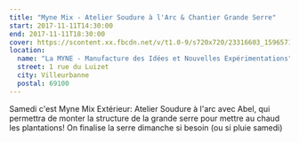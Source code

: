 ```yaml
---
title: "Myne Mix - Atelier Soudure à l'Arc & Chantier Grande Serre"
start: 2017-11-11T14:30:00
end: 2017-11-11T18:30:00
cover: https://scontent.xx.fbcdn.net/v/t1.0-9/s720x720/23316603_1596571370403323_351878779815449221_n.jpg?oh=1ed6c06ba7891f1fbc44b11c39ac16a0&oe=5B4C5C47
location:
  name: "La MYNE - Manufacture des Idées et Nouvelles Expérimentations"
  street: 1 rue du Luizet
  city: Villeurbanne
  postal: 69100
---
```

 Samedi c'est Myne Mix Extérieur:
Atelier Soudure à l'arc avec Abel, qui permettra de monter la structure de la grande serre pour mettre au chaud les plantations!
On finalise la serre dimanche si besoin (ou si pluie samedi)
